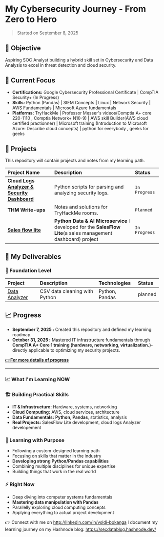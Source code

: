 # My Cybersecurity Journey - From Zero to Hero

> Started on September 8, 2025

## 🎯 Objective

Aspiring SOC Analyst building a hybrid skill set in Cybersecurity and Data Analysis to excel in threat detection and cloud security.

## 🔧 Current Focus

-   **Certifications:** Google Cybersecurity Professional Certificate | CompTIA Security+ (In Progress)
-   **Skills:** Python (Pandas) | SIEM Concepts | Linux | Network Security | AWS Fundamentals | Microsoft Azure fundamentals
-   **Platforms:** TryHackMe | Professor Messer's videos(Comptia A+ core 220-1110 , Comptia Network+ N10-9) | AWS skill Builder(AWS cloud certified practionner) | Microsoft training  (Introduction to Microsoft Azure: Describe cloud concepts) | python for everybody , geeks for geeks

## 📂 Projects

This repository will contain projects and notes from my learning path.

| Project Name | Description                                                                         | Status       |
| :----------- | :---------------------------------------------------------------------------------- | :----------- |
| [**Cloud Logs Analyzer & Security Dashboard**](cloud-log-analyzer) | Python scripts for parsing and analyzing security logs.                             | `In Progress`   |
| **THM Write-ups** | Notes and solutions for TryHackMe rooms.                                            | `Planned` |
| [**Sales flow lite** ](salesflow-ai)|   **Python Data & AI Microservice** I developed for the **SalesFlow Lite**(a sales management dashboard) project                                          | `In Progress` |
## 🎯 My Deliverables

### 🔰 Foundation Level
| Project | Description | Technologies | Status |
| :--- | :--- | :--- | :--- |
| [Data Analyzer](projects/python-data-analysis/) | CSV data cleaning with Python | Python, Pandas | planned  

## 📈 Progress

-   **September 7, 2025 :** Created this repository and defined my learning roadmap.
-   **October 31, 2025 :** Mastered IT infrastructure fundamentals through **CompTIA A+ Core 1 training (hardware, networking, virtualization.)**- directly applicable to optimizing my security projects.

  
[👉**For more details of progress**](https://github.com/Duracuir96/cybersecurity-journey/tree/main/self-learning%20labs)

---
### 📈 What I'm Learning NOW

### 🏗️ Building Practical Skills
- **IT & Infrastructure:** Hardware, systems, networking
- **Cloud Computing:** AWS, cloud services, architecture  
- **Data Fundamentals:** **Python, Pandas**, statistics, analysis
- **Real Projects:** SalesFlow Lite development, cloud logs Analyzer developement

### 🎯 Learning with Purpose
- Following a custom-designed learning path
- Focusing on skills that matter in the industry
- **Developing strong Python/Pandas capabilities**
- Combining multiple disciplines for unique expertise
- Building things that work in the real world

### ⚡ Right Now
- Deep diving into computer systems fundamentals
- **Mastering data manipulation with Pandas**
- Parallelly exploring cloud computing concepts
- Applying everything to actual project development
  
👉 Connect with me on http://linkedin.com/in/voldi-bokanga
I document my learning journey on my Hashnode blog: https://secdatablog.hashnode.dev/
